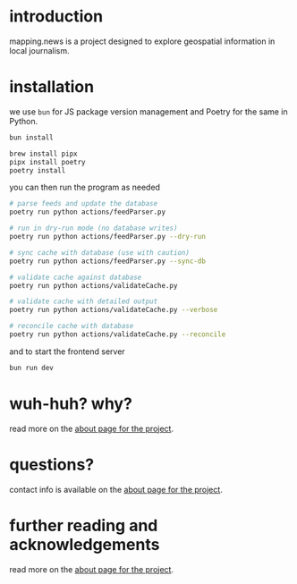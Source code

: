 # introduction
mapping.news is a project designed to explore geospatial information in local journalism.

# installation
we use `bun` for JS package version management and Poetry for the same in Python.

```bash
bun install
```

```bash
brew install pipx
pipx install poetry
poetry install
```

you can then run the program as needed

```bash
# parse feeds and update the database
poetry run python actions/feedParser.py

# run in dry-run mode (no database writes)
poetry run python actions/feedParser.py --dry-run

# sync cache with database (use with caution)
poetry run python actions/feedParser.py --sync-db

# validate cache against database
poetry run python actions/validateCache.py

# validate cache with detailed output
poetry run python actions/validateCache.py --verbose

# reconcile cache with database
poetry run python actions/validateCache.py --reconcile
```

and to start the frontend server

```bash
bun run dev
```

# wuh-huh? why?

read more on the [about page for the project](https://mapping.news/about).

# questions?

contact info is available on the [about page for the project](https://mapping.news/about).

# further reading and acknowledgements

read more on the [about page for the project](https://mapping.news/about).